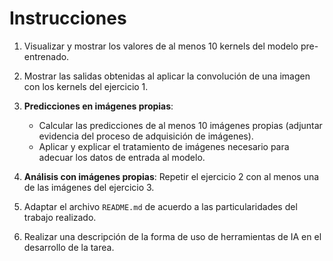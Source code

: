 # Instrucciones

1. Visualizar y mostrar los valores de al menos 10 kernels del modelo pre-entrenado.

2. Mostrar las salidas obtenidas al aplicar la convolución de una imagen con los kernels del ejercicio 1.

3. **Predicciones en imágenes propias**: 
   - Calcular las predicciones de al menos 10 imágenes propias (adjuntar evidencia del proceso de adquisición de imágenes).
   - Aplicar y explicar el tratamiento de imágenes necesario para adecuar los datos de entrada al modelo.

4. **Análisis con imágenes propias**: Repetir el ejercicio 2 con al menos una de las imágenes del ejercicio 3.

5. Adaptar el archivo `README.md` de acuerdo a las particularidades del trabajo realizado.

6. Realizar una descripción de la forma de uso de herramientas de IA en el desarrollo de la tarea.



